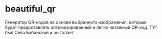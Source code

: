# beautiful_qr
Генератор QR-кодов на основе выбранного изображения, который будет предоставлять оптимизированный и легко читаемый QR-код.
ТУт был Сева Бабанский и он талант